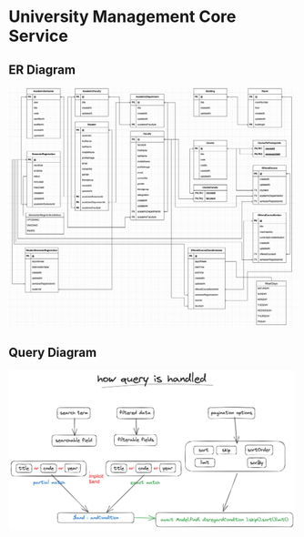 # University Management Core Service

## ER Diagram

![ER Diagram](ER-diragram-39.png)

## Query Diagram

![query-diagram](query.png)
